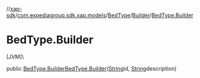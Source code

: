 //[xap-sdk](../../../../index.md)/[com.expediagroup.sdk.xap.models](../../index.md)/[BedType](../index.md)/[Builder](index.md)/[BedType.Builder](-bed-type.-builder.md)

# BedType.Builder

[JVM]\

public [BedType.Builder](index.md)[BedType.Builder](-bed-type.-builder.md)([String](https://docs.oracle.com/javase/8/docs/api/java/lang/String.html)id, [String](https://docs.oracle.com/javase/8/docs/api/java/lang/String.html)description)
